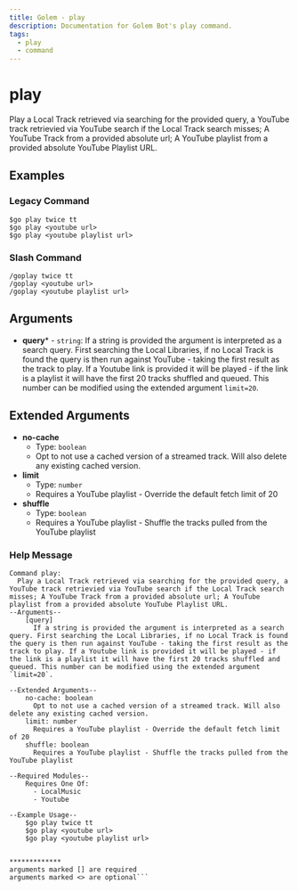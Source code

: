 ```yaml
---
title: Golem - play
description: Documentation for Golem Bot's play command.
tags:
  - play
  - command
---
```


# play <badge text="LocalMusic*" type="localmusic-badge optional-mod-badge tooltip-root"/> <badge text="Youtube*" type="youtube-badge optional-mod-badge tooltip-root"/>

Play a Local Track retrieved via searching for the provided query, a YouTube track retrievied via YouTube search if the Local Track search misses; A YouTube Track from a provided absolute url; A YouTube playlist from a provided absolute YouTube Playlist URL.

## Examples

### Legacy Command

```
$go play twice tt
$go play <youtube url>
$go play <youtube playlist url>
```

### Slash Command

```
/goplay twice tt
/goplay <youtube url>
/goplay <youtube playlist url>
```

## Arguments
- **query*** - `string`: If a string is provided the argument is interpreted as a search query. First searching the Local Libraries, if no Local Track is found the query is then run against YouTube - taking the first result as the track to play. If a Youtube link is provided it will be played - if the link is a playlist it will have the first 20 tracks shuffled and queued. This number can be modified using the extended argument `limit=20`.



## Extended Arguments

- **no-cache**
	- Type: `boolean`
	- Opt to not use a cached version of a streamed track. Will also delete any existing cached version.
- **limit**
	- Type: `number`
	- Requires a YouTube playlist - Override the default fetch limit of 20
- **shuffle**
	- Type: `boolean`
	- Requires a YouTube playlist - Shuffle the tracks pulled from the YouTube playlist

### Help Message
```
Command play:
  Play a Local Track retrieved via searching for the provided query, a YouTube track retrievied via YouTube search if the Local Track search misses; A YouTube Track from a provided absolute url; A YouTube playlist from a provided absolute YouTube Playlist URL.  
--Arguments--
    [query]
      If a string is provided the argument is interpreted as a search query. First searching the Local Libraries, if no Local Track is found the query is then run against YouTube - taking the first result as the track to play. If a Youtube link is provided it will be played - if the link is a playlist it will have the first 20 tracks shuffled and queued. This number can be modified using the extended argument `limit=20`.
  
--Extended Arguments--
    no-cache: boolean
      Opt to not use a cached version of a streamed track. Will also delete any existing cached version.
    limit: number
      Requires a YouTube playlist - Override the default fetch limit of 20
    shuffle: boolean
      Requires a YouTube playlist - Shuffle the tracks pulled from the YouTube playlist
  
--Required Modules--
    Requires One Of:
      - LocalMusic
      - Youtube
  
--Example Usage--
    $go play twice tt
    $go play <youtube url>
    $go play <youtube playlist url>


*************
arguments marked [] are required
arguments marked <> are optional```

